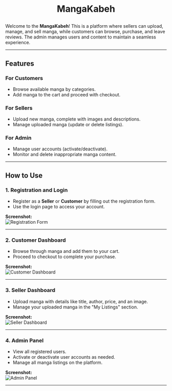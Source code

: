 # <p align="center">**MangaKabeh**</p>



Welcome to the **MangaKabeh**! This is a platform where sellers can upload, manage, and sell manga, while customers can browse, purchase, and leave reviews. The admin manages users and content to maintain a seamless experience.

---

## **Features**

### **For Customers**
- Browse available manga by categories.
- Add manga to the cart and proceed with checkout.

### **For Sellers**
- Upload new manga, complete with images and descriptions.
- Manage uploaded manga (update or delete listings).

### **For Admin**
- Manage user accounts (activate/deactivate).
- Monitor and delete inappropriate manga content.

---

## **How to Use**

### **1. Registration and Login**
- Register as a **Seller** or **Customer** by filling out the registration form. 
- Use the login page to access your account.

**Screenshot:**  
![Registration Form](https://via.placeholder.com/800x400?text=Registration+Form)

---

### **2. Customer Dashboard**
- Browse through manga and add them to your cart.  
- Proceed to checkout to complete your purchase.  

**Screenshot:**  
![Customer Dashboard](https://via.placeholder.com/800x400?text=Customer+Dashboard)

---

### **3. Seller Dashboard**
- Upload manga with details like title, author, price, and an image.  
- Manage your uploaded manga in the "My Listings" section.  

**Screenshot:**  
![Seller Dashboard](https://via.placeholder.com/800x400?text=Seller+Dashboard)

---

### **4. Admin Panel**
- View all registered users.  
- Activate or deactivate user accounts as needed.  
- Manage all manga listings on the platform.  

**Screenshot:**  
![Admin Panel](https://via.placeholder.com/800x400?text=Admin+Panel)

---

